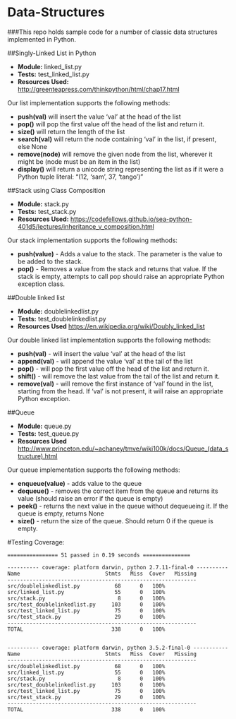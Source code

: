 # Data-Structures

###This repo holds sample code for a number of classic data structures implemented in Python.

##Singly-Linked List in Python
- **Module:** linked_list.py
- **Tests:** test_linked_list.py
- **Resources Used:** http://greenteapress.com/thinkpython/html/chap17.html

Our list implementation supports the following methods:

- **push(val)** will insert the value ‘val’ at the head of the list
- **pop()** will pop the first value off the head of the list and return it.
- **size()** will return the length of the list
- **search(val)** will return the node containing ‘val’ in the list, if present, else None
- **remove(node)** will remove the given node from the list, wherever it might be (node must be an item in the list)
- **display()** will return a unicode string representing the list as if it were a Python tuple literal: “(12, ‘sam’, 37, ‘tango’)”


##Stack using Class Composition
- **Module:** stack.py
- **Tests:** test_stack.py
- **Resources Used:** https://codefellows.github.io/sea-python-401d5/lectures/inheritance_v_composition.html

Our stack implementation supports the following methods:

- **push(value)** - Adds a value to the stack. The parameter is the value to be added to the stack.
- **pop()** - Removes a value from the stack and returns that value. If the stack is empty, attempts to call pop should raise an appropriate Python exception class.


##Double linked list
- **Module:** doublelinkedlist.py
- **Tests:** test_doublelinkedlist.py
- **Resources Used** https://en.wikipedia.org/wiki/Doubly_linked_list

Our double linked list implementation supports the following methods:

- **push(val)** - will insert the value ‘val’ at the head of the list
- **append(val)** - will append the value ‘val’ at the tail of the list
- **pop()** - will pop the first value off the head of the list and return it.
- **shift()** - will remove the last value from the tail of the list and return it.
- **remove(val)** - will remove the first instance of ‘val’ found in the list, starting from the head. If ‘val’ is not present, it will raise an appropriate Python exception.


##Queue
- **Module:** queue.py
- **Tests:** test_queue.py
- **Resources Used** http://www.princeton.edu/~achaney/tmve/wiki100k/docs/Queue_(data_structure).html

Our queue implementation supports the following methods:

- **enqueue(value)** - adds value to the queue
- **dequeue()** - removes the correct item from the queue and returns its value (should raise an error if the queue is empty)
- **peek()** - returns the next value in the queue without dequeueing it. If the queue is empty, returns None
- **size()** - return the size of the queue. Should return 0 if the queue is empty.


#Testing Coverage:
```
================ 51 passed in 0.19 seconds ===============

---------- coverage: platform darwin, python 2.7.11-final-0 ----------
Name                           Stmts   Miss  Cover   Missing
------------------------------------------------------------
src/doublelinkedlist.py           68      0   100%
src/linked_list.py                55      0   100%
src/stack.py                       8      0   100%
src/test_doublelinkedlist.py     103      0   100%
src/test_linked_list.py           75      0   100%
src/test_stack.py                 29      0   100%
------------------------------------------------------------
TOTAL                            338      0   100%


---------- coverage: platform darwin, python 3.5.2-final-0 -----------
Name                           Stmts   Miss  Cover   Missing
------------------------------------------------------------
src/doublelinkedlist.py           68      0   100%
src/linked_list.py                55      0   100%
src/stack.py                       8      0   100%
src/test_doublelinkedlist.py     103      0   100%
src/test_linked_list.py           75      0   100%
src/test_stack.py                 29      0   100%
------------------------------------------------------------
TOTAL                            338      0   100%
```
